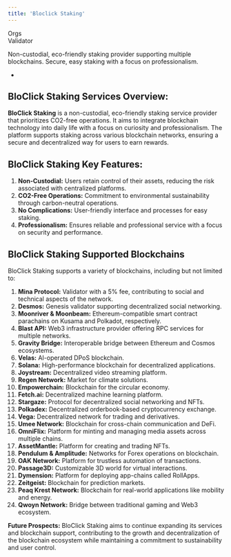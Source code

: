 ```yaml
---
title: 'Bloclick Staking'
---
```

Orgs  
Validator  

Non-custodial, eco-friendly staking provider supporting multiple blockchains. Secure, easy staking with a focus on professionalism.

- 

BloClick Staking Services Overview:
-----------------------------------

**BloClick Staking** is a non-custodial, eco-friendly staking service provider that prioritizes CO2-free operations. It aims to integrate blockchain technology into daily life with a focus on curiosity and professionalism. The platform supports staking across various blockchain networks, ensuring a secure and decentralized way for users to earn rewards.

**BloClick Staking Key Features:**
----------------------------------

1. **Non-Custodial:** Users retain control of their assets, reducing the risk associated with centralized platforms.
2. **CO2-Free Operations:** Commitment to environmental sustainability through carbon-neutral operations.
3. **No Complications:** User-friendly interface and processes for easy staking.
4. **Professionalism:** Ensures reliable and professional service with a focus on security and performance.

**BloClick Staking Supported Blockchains**
------------------------------------------

BloClick Staking supports a variety of blockchains, including but not limited to:

1. **Mina Protocol:** Validator with a 5% fee, contributing to social and technical aspects of the network.
2. **Desmos:** Genesis validator supporting decentralized social networking.
3. **Moonriver &amp; Moonbeam:** Ethereum-compatible smart contract parachains on Kusama and Polkadot, respectively.
4. **Blast API:** Web3 infrastructure provider offering RPC services for multiple networks.
5. **Gravity Bridge:** Interoperable bridge between Ethereum and Cosmos ecosystems.
6. **Velas:** AI-operated DPoS blockchain.
7. **Solana:** High-performance blockchain for decentralized applications.
8. **Joystream:** Decentralized video streaming platform.
9. **Regen Network:** Market for climate solutions.
10. **Empowerchain:** Blockchain for the circular economy.
11. **Fetch.ai:** Decentralized machine learning platform.
12. **Stargaze:** Protocol for decentralized social networking and NFTs.
13. **Polkadex:** Decentralized orderbook-based cryptocurrency exchange.
14. **Vega:** Decentralized network for trading and derivatives.
15. **Umee Network:** Blockchain for cross-chain communication and DeFi.
16. **OmniFlix:** Platform for minting and managing media assets across multiple chains.
17. **AssetMantle:** Platform for creating and trading NFTs.
18. **Pendulum &amp; Amplitude:** Networks for Forex operations on blockchain.
19. **OAK Network:** Platform for trustless automation of transactions.
20. **Passage3D:** Customizable 3D world for virtual interactions.
21. **Dymension:** Platform for deploying app-chains called RollApps.
22. **Zeitgeist:** Blockchain for prediction markets.
23. **Peaq Krest Network:** Blockchain for real-world applications like mobility and energy.
24. **Qwoyn Network:** Bridge between traditional gaming and Web3 ecosystem.

**Future Prospects:** BloClick Staking aims to continue expanding its services and blockchain support, contributing to the growth and decentralization of the blockchain ecosystem while maintaining a commitment to sustainability and user control.
